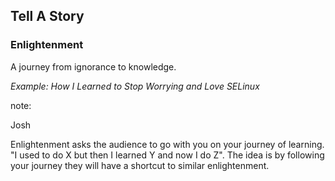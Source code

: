 ## Tell A Story

### Enlightenment

A journey from ignorance to knowledge.

_Example: How I Learned to Stop Worrying and Love SELinux_

note:

Josh

Enlightenment asks the audience to go with you on your
journey of learning.  "I used to do X but then I learned Y
and now I do Z".  The idea is by following your journey 
they will have a shortcut to similar enlightenment.  